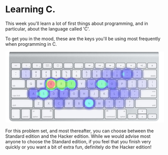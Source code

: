 # Learning C.

This week you'll learn a lot of first things about programming, and in
particular, about the language called 'C'.

To get you in the mood, these are the keys you'll be using most frequently
when programming in C.

![Picture of the most pressed keys by C programmers: E R T I S N.](c-heatmap.png)

For this problem set, and most thereafter, you can choose between the Standard
edition and the Hacker edition. While we would advise most anyone to choose
the Standard edition, if you feel that you finish very quickly or you want a
bit of extra fun, definitely do the Hacker edition!
